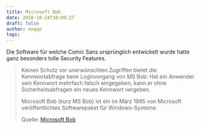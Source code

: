 ```yaml
---
title: Microsoft Bob
date: 2018-10-24T10:09:27
draft: false
author: noqqe
tags:
---
```


Die Software für welche Comic Sans ursprünglich entwickelt wurde hatte ganz
besonders tolle Security Features.

> Keinen Schutz vor unerwünschten Zugriffen bietet die Kennwortabfrage beim
> Loginvorgang von MS Bob: Hat ein Anwender sein Kennwort mehrfach falsch
> eingegeben, kann er ohne Sicherheitsabfragen ein neues Kennwort vergeben.
>
> Microsoft Bob (kurz MS Bob) ist ein im März 1995 von Microsoft
> veröffentlichtes Softwarepaket für Windows-Systeme.
>
> Quelle: [Microsoft Bob](https://de.wikipedia.org/wiki/Microsoft_Bob)